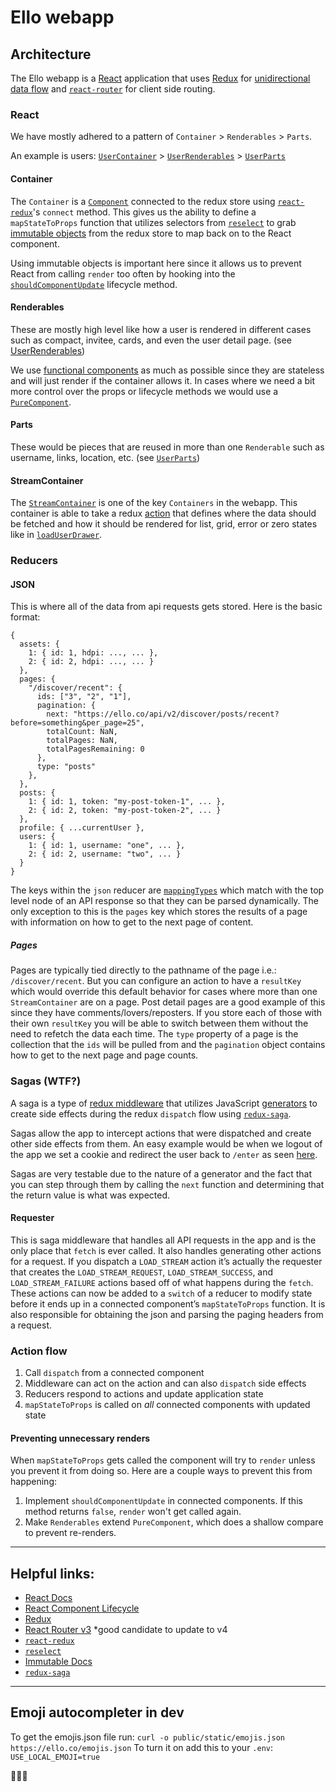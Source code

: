 # Ello webapp

## Architecture

The Ello webapp is a
[React](https://facebook.github.io/react/docs/hello-world.html) application that
uses [Redux](http://redux.js.org/) for
[unidirectional data flow](http://redux.js.org/docs/basics/DataFlow.html) and
[`react-router`](https://github.com/ReactTraining/react-router/tree/v3/docs) for
client side routing.

### React

We have mostly adhered to a pattern of `Container` > `Renderables` > `Parts`.

An example is users:
[`UserContainer`](https://github.com/ello/webapp/blob/master/src/containers/UserContainer.js) >
[`UserRenderables`](https://github.com/ello/webapp/blob/master/src/components/users/UserRenderables.js) >
[`UserParts`](https://github.com/ello/webapp/blob/master/src/components/users/UserParts.js)

#### Container

The `Container` is a
[`Component`](https://facebook.github.io/react/docs/react-api.html#react.component)
connected to the redux store using
[`react-redux`](https://github.com/reactjs/react-redux)'s `connect` method. This
gives us the ability to define a `mapStateToProps` function that utilizes
selectors from [`reselect`](https://github.com/reactjs/reselect) to grab
[immutable objects](https://facebook.github.io/immutable-js/docs/#/) from the
redux store to map back on to the React component.

Using immutable objects is important here since it allows us to prevent React
from calling `render` too often by hooking into the
[`shouldComponentUpdate`](https://facebook.github.io/react/docs/react-component.html#shouldcomponentupdate)
lifecycle method.

#### Renderables

These are mostly high level like how a user is rendered in different cases such
as compact, invitee, cards, and even the user detail page. (see
[UserRenderables](https://github.com/ello/webapp/blob/master/src/components/users/UserRenderables.js))

We use
[functional components](https://facebook.github.io/react/docs/components-and-props.html)
as much as possible since they are stateless and will just render if the
container allows it. In cases where we need a bit more control over the props or
lifecycle methods we would use a
[`PureComponent`](https://facebook.github.io/react/docs/react-api.html#react.purecomponent).

#### Parts

These would be pieces that are reused in more than one `Renderable` such as
username, links, location, etc. (see
[`UserParts`](https://github.com/ello/webapp/blob/master/src/components/users/UserParts.js))

#### StreamContainer

The
[`StreamContainer`](https://github.com/ello/webapp/blob/master/src/containers/StreamContainer.js)
is one of the key `Containers` in the webapp. This container is able to take a
redux [action](http://redux.js.org/docs/basics/Actions.html) that defines where
the data should be fetched and how it should be rendered for list, grid, error
or zero states like in
[`loadUserDrawer`](https://github.com/ello/webapp/blob/master/src/actions/user.js#L89).

### Reducers

#### JSON

This is where all of the data from api requests gets stored. Here is the basic format:

```
{
  assets: {
    1: { id: 1, hdpi: ..., ... },
    2: { id: 2, hdpi: ..., ... }
  },
  pages: {
    "/discover/recent": {
      ids: ["3", "2", "1"],
      pagination: {
        next: "https://ello.co/api/v2/discover/posts/recent?before=something&per_page=25",
        totalCount: NaN,
        totalPages: NaN,
        totalPagesRemaining: 0
      },
      type: "posts"
    },
  },
  posts: {
    1: { id: 1, token: "my-post-token-1", ... },
    2: { id: 2, token: "my-post-token-2", ... }
  },
  profile: { ...currentUser },
  users: {
    1: { id: 1, username: "one", ... },
    2: { id: 2, username: "two", ... }
  }
}
```

The keys within the `json` reducer are
[`mappingTypes`](https://github.com/ello/webapp/blob/master/src/constants/mapping_types.js)
which match with the top level node of an API response so that they can be
parsed dynamically. The only exception to this is the `pages` key which stores
the results of a page with information on how to get to the next page of
content.

##### Pages

Pages are typically tied directly to the pathname of the page i.e.:
`/discover/recent`. But you can configure an action to have a `resultKey` which
would override this default behavior for cases where more than one
`StreamContainer` are on a page. Post detail pages are a good example of this
since they have comments/lovers/reposters. If you store each of those with their
own `resultKey` you will be able to switch between them without the need to
refetch the data each time. The `type` property of a page is the collection that
the `ids` will be pulled from and the `pagination` object contains how to get to
the next page and page counts.

### Sagas (WTF?)

A saga is a type of
[redux middleware](http://redux.js.org/docs/advanced/Middleware.html) that
utilizes JavaScript
[generators](https://developer.mozilla.org/en-US/docs/Web/JavaScript/Guide/Iterators_and_Generators)
to create side effects during the redux `dispatch` flow using
[`redux-saga`](https://github.com/redux-saga/redux-saga).

Sagas allow the app to intercept actions that were dispatched and create other
side effects from them. An easy example would be when we logout of the app we
set a cookie and redirect the user back to `/enter` as seen
[here](https://github.com/ello/webapp/blob/master/src/sagas/authentication.js#L28).

Sagas are very testable due to the nature of a generator and the fact that you
can step through them by calling the `next` function and determining that the
return value is what was expected.

#### Requester

This is saga middleware that handles all API requests in the app and is the only
place that `fetch` is ever called. It also handles generating other actions for
a request. If you dispatch a `LOAD_STREAM` action it’s actually the requester
that creates the `LOAD_STREAM_REQUEST`, `LOAD_STREAM_SUCCESS`, and
`LOAD_STREAM_FAILURE` actions based off of what happens during the `fetch`.
These actions can now be added to a `switch` of a reducer to modify state before
it ends up in a connected component’s `mapStateToProps` function. It is also
responsible for obtaining the json and parsing the paging headers from a
request.

### Action flow

1. Call `dispatch` from a connected component
2. Middleware can act on the action and can also `dispatch` side effects
3. Reducers respond to actions and update application state
4. `mapStateToProps` is called on _all_ connected components with updated state

#### Preventing unnecessary renders

When `mapStateToProps` gets called the component will try to `render` unless you
prevent it from doing so. Here are a couple ways to prevent this from happening:

1. Implement `shouldComponentUpdate` in connected components. If this method
returns `false`, `render` won't get called again.
2. Make `Renderables` extend `PureComponent`, which does a shallow compare to
prevent re-renders.

---

## Helpful links:

- [React Docs](https://facebook.github.io/react/docs/hello-world.html)
- [React Component Lifecycle](https://facebook.github.io/react/docs/react-component.html)
- [Redux](http://redux.js.org/)
- [React Router v3](https://github.com/ReactTraining/react-router/tree/v3/docs) \*good candidate to update to v4
- [`react-redux`](https://github.com/reactjs/react-redux)
- [`reselect`](https://github.com/reactjs/reselect)
- [Immutable Docs](https://facebook.github.io/immutable-js/docs/#/)
- [`redux-saga`](https://github.com/redux-saga/redux-saga)

---

## Emoji autocompleter in dev

To get the emojis.json file run:
`curl -o public/static/emojis.json https://ello.co/emojis.json`
To turn it on add this to your `.env`:
`USE_LOCAL_EMOJI=true`

:metal::skull::metal:
